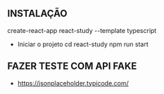 ## INSTALAÇÃO
create-react-app react-study --template typescript

- Iniciar o projeto
cd react-study
npm run start


## FAZER TESTE COM API FAKE
- https://jsonplaceholder.typicode.com/


